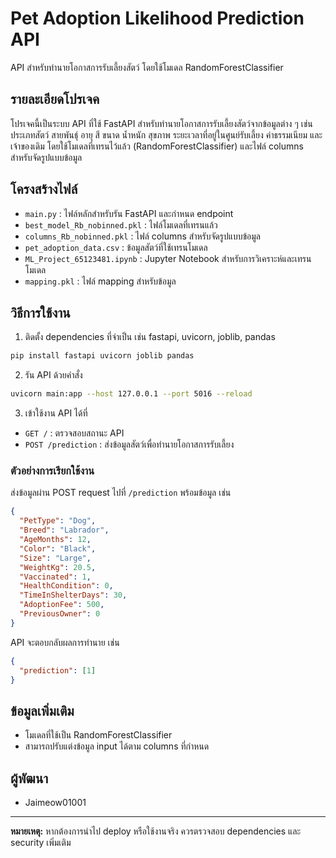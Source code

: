 # Pet Adoption Likelihood Prediction API

API สำหรับทำนายโอกาสการรับเลี้ยงสัตว์ โดยใช้โมเดล RandomForestClassifier

## รายละเอียดโปรเจค
โปรเจคนี้เป็นระบบ API ที่ใช้ FastAPI สำหรับทำนายโอกาสการรับเลี้ยงสัตว์จากข้อมูลต่าง ๆ เช่น ประเภทสัตว์ สายพันธุ์ อายุ สี ขนาด น้ำหนัก สุขภาพ ระยะเวลาที่อยู่ในศูนย์รับเลี้ยง ค่าธรรมเนียม และเจ้าของเดิม โดยใช้โมเดลที่เทรนไว้แล้ว (RandomForestClassifier) และไฟล์ columns สำหรับจัดรูปแบบข้อมูล

## โครงสร้างไฟล์
- `main.py` : ไฟล์หลักสำหรับรัน FastAPI และกำหนด endpoint
- `best_model_Rb_nobinned.pkl` : ไฟล์โมเดลที่เทรนแล้ว
- `columns_Rb_nobinned.pkl` : ไฟล์ columns สำหรับจัดรูปแบบข้อมูล
- `pet_adoption_data.csv` : ข้อมูลสัตว์ที่ใช้เทรนโมเดล
- `ML_Project_65123481.ipynb` : Jupyter Notebook สำหรับการวิเคราะห์และเทรนโมเดล
- `mapping.pkl` : ไฟล์ mapping สำหรับข้อมูล

## วิธีการใช้งาน
1. ติดตั้ง dependencies ที่จำเป็น เช่น fastapi, uvicorn, joblib, pandas

```bash
pip install fastapi uvicorn joblib pandas
```

2. รัน API ด้วยคำสั่ง

```bash
uvicorn main:app --host 127.0.0.1 --port 5016 --reload
```

3. เข้าใช้งาน API ได้ที่
- `GET /` : ตรวจสอบสถานะ API
- `POST /prediction` : ส่งข้อมูลสัตว์เพื่อทำนายโอกาสการรับเลี้ยง

### ตัวอย่างการเรียกใช้งาน
ส่งข้อมูลผ่าน POST request ไปที่ `/prediction` พร้อมข้อมูล เช่น

```json
{
  "PetType": "Dog",
  "Breed": "Labrador",
  "AgeMonths": 12,
  "Color": "Black",
  "Size": "Large",
  "WeightKg": 20.5,
  "Vaccinated": 1,
  "HealthCondition": 0,
  "TimeInShelterDays": 30,
  "AdoptionFee": 500,
  "PreviousOwner": 0
}
```

API จะตอบกลับผลการทำนาย เช่น

```json
{
  "prediction": [1]
}
```

## ข้อมูลเพิ่มเติม
- โมเดลที่ใช้เป็น RandomForestClassifier
- สามารถปรับแต่งข้อมูล input ได้ตาม columns ที่กำหนด

## ผู้พัฒนา
- Jaimeow01001

---
**หมายเหตุ:** หากต้องการนำไป deploy หรือใช้งานจริง ควรตรวจสอบ dependencies และ security เพิ่มเติม

